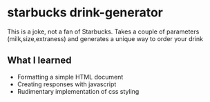 # starbucks drink-generator

This is a joke, not a fan of Starbucks.
Takes a couple of parameters (milk,size,extraness) and generates a unique way to order your drink

## What I learned

- Formatting a simple HTML document
- Creating responses with javascript
- Rudimentary implementation of css styling
